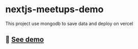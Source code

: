 # nextjs-meetups-demo

This project use mongodb to save data and deploy on vercel

## 🔗 [See demo](https://nextjs-meetups-demo-baphuocphams-projects.vercel.app/)
